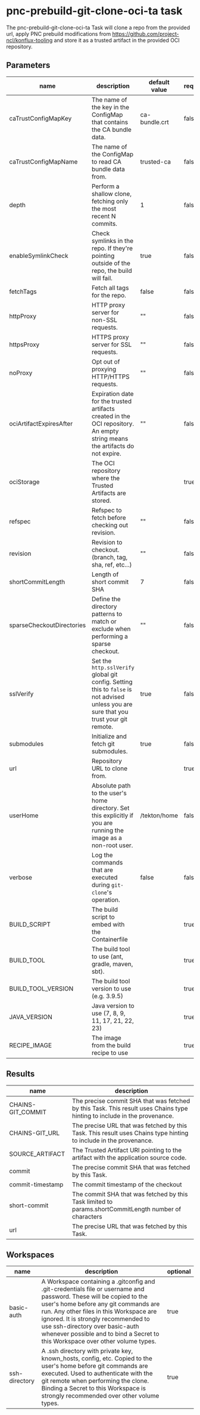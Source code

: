 # pnc-prebuild-git-clone-oci-ta task

The pnc-prebuild-git-clone-oci-ta Task will clone a repo from the provided url, apply PNC prebuild modifications from https://github.com/project-ncl/konflux-tooling and store it as a trusted artifact in the provided OCI repository.

## Parameters
|name|description|default value|required|
|---|---|---|---|
|caTrustConfigMapKey|The name of the key in the ConfigMap that contains the CA bundle data.|ca-bundle.crt|false|
|caTrustConfigMapName|The name of the ConfigMap to read CA bundle data from.|trusted-ca|false|
|depth|Perform a shallow clone, fetching only the most recent N commits.|1|false|
|enableSymlinkCheck|Check symlinks in the repo. If they're pointing outside of the repo, the build will fail. |true|false|
|fetchTags|Fetch all tags for the repo.|false|false|
|httpProxy|HTTP proxy server for non-SSL requests.|""|false|
|httpsProxy|HTTPS proxy server for SSL requests.|""|false|
|noProxy|Opt out of proxying HTTP/HTTPS requests.|""|false|
|ociArtifactExpiresAfter|Expiration date for the trusted artifacts created in the OCI repository. An empty string means the artifacts do not expire.|""|false|
|ociStorage|The OCI repository where the Trusted Artifacts are stored.||true|
|refspec|Refspec to fetch before checking out revision.|""|false|
|revision|Revision to checkout. (branch, tag, sha, ref, etc...)|""|false|
|shortCommitLength|Length of short commit SHA|7|false|
|sparseCheckoutDirectories|Define the directory patterns to match or exclude when performing a sparse checkout.|""|false|
|sslVerify|Set the `http.sslVerify` global git config. Setting this to `false` is not advised unless you are sure that you trust your git remote.|true|false|
|submodules|Initialize and fetch git submodules.|true|false|
|url|Repository URL to clone from.||true|
|userHome|Absolute path to the user's home directory. Set this explicitly if you are running the image as a non-root user. |/tekton/home|false|
|verbose|Log the commands that are executed during `git-clone`'s operation.|false|false|
|BUILD_SCRIPT|The build script to embed with the Containerfile||true|
|BUILD_TOOL|The build tool to use (ant, gradle, maven, sbt).||true|
|BUILD_TOOL_VERSION|The build tool version to use (e.g. 3.9.5)||true|
|JAVA_VERSION|Java version to use (7, 8, 9, 11, 17, 21, 22, 23)||true|
|RECIPE_IMAGE|The image from the build recipe to use||true|

## Results
|name|description|
|---|---|
|CHAINS-GIT_COMMIT|The precise commit SHA that was fetched by this Task. This result uses Chains type hinting to include in the provenance.|
|CHAINS-GIT_URL|The precise URL that was fetched by this Task. This result uses Chains type hinting to include in the provenance.|
|SOURCE_ARTIFACT|The Trusted Artifact URI pointing to the artifact with the application source code.|
|commit|The precise commit SHA that was fetched by this Task.|
|commit-timestamp|The commit timestamp of the checkout|
|short-commit|The commit SHA that was fetched by this Task limited to params.shortCommitLength number of characters|
|url|The precise URL that was fetched by this Task.|

## Workspaces
|name|description|optional|
|---|---|---|
|basic-auth|A Workspace containing a .gitconfig and .git-credentials file or username and password. These will be copied to the user's home before any git commands are run. Any other files in this Workspace are ignored. It is strongly recommended to use ssh-directory over basic-auth whenever possible and to bind a Secret to this Workspace over other volume types. |true|
|ssh-directory|A .ssh directory with private key, known_hosts, config, etc. Copied to the user's home before git commands are executed. Used to authenticate with the git remote when performing the clone. Binding a Secret to this Workspace is strongly recommended over other volume types. |true|
